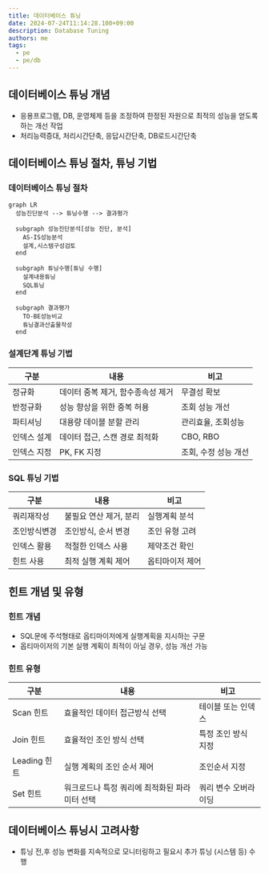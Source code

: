 ```yaml
---
title: 데이터베이스 튜닝
date: 2024-07-24T11:14:28.100+09:00
description: Database Tuning
authors: me
tags:
  - pe
  - pe/db 
---
```


## 데이터베이스 튜닝 개념

- 응용프로그램, DB, 운영체제 등을 조정하여 한정된 자원으로 최적의 성능을 얻도록하는 개선 작업
- 처리능력증대, 처리시간단축, 응답시간단축, DB로드시간단축

## 데이터베이스 튜닝 절차, 튜닝 기법

### 데이터베이스 튜닝 절차

```mermaid
graph LR 
  성능진단분석 --> 튜닝수행 --> 결과평가

  subgraph 성능진단분석[성능 진단, 분석]
    AS-IS성능분석
    설계,시스템구성검토
  end

  subgraph 튜닝수행[튜닝 수행]
    설계내용튜닝
    SQL튜닝
  end

  subgraph 결과평가
    TO-BE성능비교
    튜닝결과산출물작성
  end
```

### 설계단계 튜닝 기법

| 구분 | 내용 | 비고 |
| --- | --- | --- |
| 정규화 | 데이터 중복 제거, 함수종속성 제거 | 무결성 확보 |
| 반정규화 | 성능 향상을 위한 중복 허용 | 조회 성능 개선 |
| 파티셔닝 | 대용량 데이블 분할 관리 | 관리효율, 조회성능 |
| 인덱스 설계 | 데이터 접근, 스캔 경로 최적화 | CBO, RBO |
| 인덱스 지정 | PK, FK 지정 | 조회, 수정 성능 개선 |

### SQL 튜닝 기법

| 구분 | 내용 | 비고 |
| --- | --- | --- |
| 쿼리재작성 | 불필요 연산 제거, 분리 | 실행계획 분석 |
| 조인방식변경 | 조인방식, 순서 변경 | 조인 유형 고려 |
| 인덱스 활용 | 적절한 인덱스 사용 | 제약조건 확인 |
| 힌트 사용 | 최적 실행 계획 제어 | 옵티마이저 제어 |

## 힌트 개념 및 유형

### 힌트 개념

- SQL문에 주석형태로 옵티마이저에게 실행계획을 지시하는 구문
- 옵티마이저의 기본 실행 계획이 최적이 아닐 경우, 성능 개선 가능

### 힌트 유형

| 구분 | 내용 | 비고 |
| --- | --- | --- |
| Scan 힌트 | 효율적인 데이터 접근방식 선택 | 테이블 또는 인덱스 |
| Join 힌트 | 효율적인 조인 방식 선택 | 특정 조인 방식 지정 |
| Leading 힌트 | 실행 계획의 조인 순서 제어 | 조인순서 지정 |
| Set 힌트 | 워크로드나 특정 쿼리에 최적화된 파라미터 선택 | 쿼리 변수 오버라이딩 |

## 데이터베이스 튜닝시 고려사항

- 튜닝 전,후 성능 변화를 지속적으로 모니터링하고 필요시 추가 튜닝 (시스템 등) 수행
